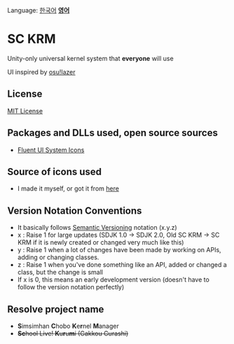 Language: [한국어](README.md) [**영어**](README-EN.md)

# SC KRM
Unity-only universal kernel system that **everyone** will use

UI inspired by [osu!lazer](https://github.com/ppy/osu)

## License
[MIT License](https://opensource.org/licenses/MIT)

## Packages and DLLs used, open source sources
- [Fluent UI System Icons](https://github.com/microsoft/fluentui-system-icons)

## Source of icons used
- I made it myself, or got it from [here](https://github.com/microsoft/fluentui-system-icons)

## Version Notation Conventions
- It basically follows [Semantic Versioning](https://semver.org/) notation (x.y.z)
- x : Raise 1 for large updates (SDJK 1.0 -> SDJK 2.0, Old SC KRM -> SC KRM if it is newly created or changed very much like this)
- y : Raise 1 when a lot of changes have been made by working on APIs, adding or changing classes.
- z : Raise 1 when you've done something like an API, added or changed a class, but the change is small
- If x is 0, this means an early development version (doesn't have to follow the version notation perfectly)

## Resolve project name
* **S**imsimhan **C**hobo **K**e**r**nel **M**anager
* ~~**Sc**hool Live! **K**u**r**u**m**i (Gakkou Gurashi)~~
